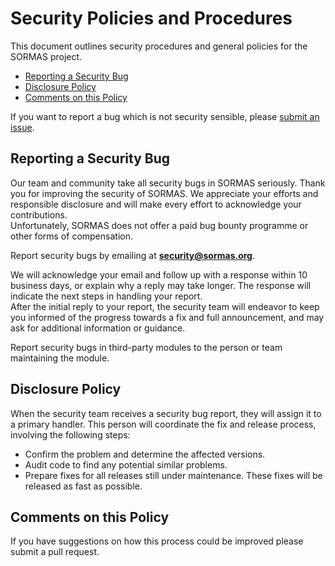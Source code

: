 # Security Policies and Procedures

This document outlines security procedures and general policies for the SORMAS
project.

  * [Reporting a Security Bug](#reporting-a-security-bug)
  * [Disclosure Policy](#disclosure-policy)
  * [Comments on this Policy](#comments-on-this-policy)
  
If you want to report a bug which is not security sensible, please [submit an issue](https://github.com/hzi-braunschweig/SORMAS-Project/blob/development/CONTRIBUTING.md#submitting-an-issue). 

## Reporting a Security Bug

Our team and community take all security bugs in SORMAS seriously.
Thank you for improving the security of SORMAS. We appreciate your efforts and
responsible disclosure and will make every effort to acknowledge your
contributions.  
Unfortunately, SORMAS does not offer a paid bug bounty programme or other forms of compensation.

Report security bugs by emailing at **security@sormas.org**.

We will acknowledge your email and follow up with a response within 10 business days, or explain why a reply may take longer. The response will indicate the next steps in handling your report.  
After the initial reply to your report, the security team will endeavor to keep you informed of the progress towards a fix and full announcement, and may ask for additional information or guidance.

Report security bugs in third-party modules to the person or team maintaining
the module.


## Disclosure Policy

When the security team receives a security bug report, they will assign it to a
primary handler. This person will coordinate the fix and release process,
involving the following steps:

  * Confirm the problem and determine the affected versions.
  * Audit code to find any potential similar problems.
  * Prepare fixes for all releases still under maintenance. These fixes will be
    released as fast as possible.

## Comments on this Policy

If you have suggestions on how this process could be improved please submit a
pull request.

